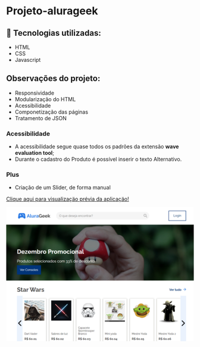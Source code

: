# Projeto-alurageek

## 🔧 Tecnologias utilizadas:

- HTML
- CSS
- Javascript

## Observações do projeto:

- Responsividade
- Modularização do HTML
- Acessibilidade
- Componetização das páginas
- Tratamento de JSON

### Acessibilidade

- A acessibilidade segue quase todos os padrões da extensão <b>wave evaluation tool</b>;
- Durante o cadastro do Produto é possível inserir o texto Alternativo.

### Plus

- Criação de um Slider, de forma manual

[Clique aqui para visualizaçäo prévia da aplicaçäo!](https://karinewagner.github.io/Projeto-alurageek/)

![preview](./.github/previews.PNG)

